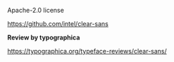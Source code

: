 Apache-2.0 license 

https://github.com/intel/clear-sans

**Review by typographica**

https://typographica.org/typeface-reviews/clear-sans/